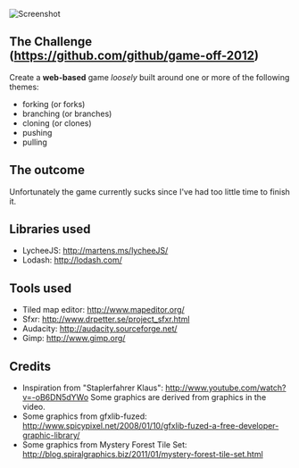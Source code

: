 ![Screenshot](https://raw.github.com/isakb/game-off-2012/master/screenshot.png)


## The Challenge (https://github.com/github/game-off-2012)

Create a **web-based** game *loosely* built around one or more of the following themes:

* forking (or forks)
* branching (or branches)
* cloning (or clones)
* pushing
* pulling


## The outcome

Unfortunately the game currently sucks since I've had too little time to finish it.


## Libraries used

* LycheeJS: http://martens.ms/lycheeJS/
* Lodash: http://lodash.com/


## Tools used

* Tiled map editor: http://www.mapeditor.org/
* Sfxr: http://www.drpetter.se/project_sfxr.html
* Audacity: http://audacity.sourceforge.net/
* Gimp: http://www.gimp.org/


## Credits

* Inspiration from "Staplerfahrer Klaus": http://www.youtube.com/watch?v=-oB6DN5dYWo Some graphics are derived from graphics in the video.
* Some graphics from gfxlib-fuzed: http://www.spicypixel.net/2008/01/10/gfxlib-fuzed-a-free-developer-graphic-library/
* Some graphics from Mystery Forest Tile Set: http://blog.spiralgraphics.biz/2011/01/mystery-forest-tile-set.html

